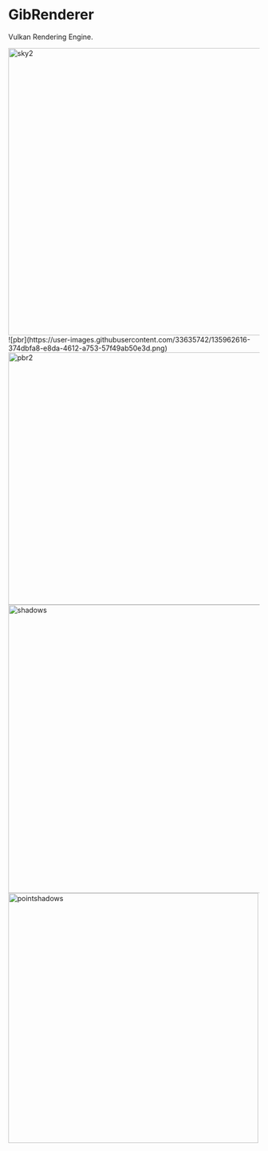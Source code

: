 # GibRenderer

Vulkan Rendering Engine.

<img width="576" alt="sky2" src="https://user-images.githubusercontent.com/33635742/135962038-ea96173e-7ed1-4ef2-8e84-8e42fc7f052a.png">
![pbr](https://user-images.githubusercontent.com/33635742/135962616-374dbfa8-e8da-4612-a753-57f49ab50e3d.png)
<img width="506" alt="pbr2" src="https://user-images.githubusercontent.com/33635742/135962135-626289fe-2dde-47c2-b595-9e45724f5fd2.png">
<img width="578" alt="shadows" src="https://user-images.githubusercontent.com/33635742/135962166-1fb63583-24f2-4504-b8bd-dc4861d0c504.png">
<img width="501" alt="pointshadows" src="https://user-images.githubusercontent.com/33635742/135962220-44fc85bf-3095-44f0-813d-a9d06574e748.png">
